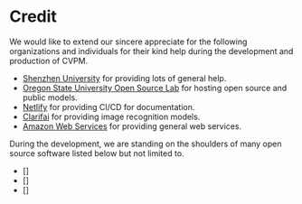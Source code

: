 # Credit

We would like to extend our sincere appreciate for the following organizations and individuals for their kind help during the development and production of CVPM.

* [Shenzhen University](https://www.szu.edu.cn) for providing lots of general help.
* [Oregon State University Open Source Lab](https://www.google.com.hk/search?q=osuosl&oq=osusl&aqs=chrome.1.69i57j0l5.2563j1j4&sourceid=chrome&ie=UTF-8) for hosting open source and public models.
* [Netlify](https://www.netlify.com/) for providing CI/CD for documentation.
* [Clarifai](https://clarifai.com/) for providing image recognition models.
* [Amazon Web Services](https://aws.amazon.com) for providing general web services.

During the development, we are standing on the shoulders of many open source software listed below but not limited to.

* []
* []
* []